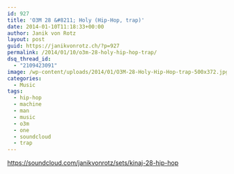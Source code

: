 ```yaml
---
id: 927
title: 'O3M 28 &#8211; Holy (Hip-Hop, trap)'
date: 2014-01-10T11:18:33+00:00
author: Janik von Rotz
layout: post
guid: https://janikvonrotz.ch/?p=927
permalink: /2014/01/10/o3m-28-holy-hip-hop-trap/
dsq_thread_id:
  - "2109423091"
image: /wp-content/uploads/2014/01/O3M-28-Holy-Hip-Hop-trap-500x372.jpg
categories:
  - Music
tags:
  - hip-hop
  - machine
  - man
  - music
  - o3m
  - one
  - soundcloud
  - trap
---
```

https://soundcloud.com/janikvonrotz/sets/kinaj-28-hip-hop